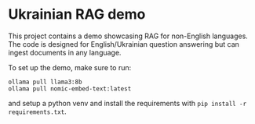 # Ukrainian RAG demo

This project contains a demo showcasing RAG for non-English languages. The code is designed for English/Ukrainian question answering but can ingest documents in any language.

To set up the demo, make sure to run:

```
ollama pull llama3:8b
ollama pull nomic-embed-text:latest
```

and setup a python venv and install the requirements with `pip install -r requirements.txt`.
